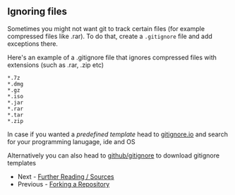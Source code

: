 ## Ignoring files

Sometimes you might not want git to track certain files (for example compressed files like .rar). To do that, create a `.gitignore` file and add exceptions there.

Here's an example of a .gitignore file that ignores compressed files with extensions (such as .rar, .zip etc)

```
*.7z
*.dmg
*.gz
*.iso
*.jar
*.rar
*.tar
*.zip
```

In case if you wanted a *predefined template* head to [gitignore.io](http://gitignore.io/) and search for your programming lanugage, ide and OS

Alternatively you can also head to [github/gitignore](https://github.com/github/gitignore) to download gitignore templates

- Next - [Further Reading / Sources](./Further-Reading.md)
- Previous - [Forking a Repository](./Forking-a-Repository.md)
